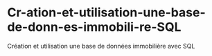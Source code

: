 # Cr-ation-et-utilisation-une-base-de-donn-es-immobili-re-SQL
Création et utilisation une base de données immobilière avec SQL
